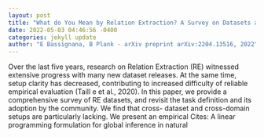 ```yaml
--- 
layout: post 
title: "What do You Mean by Relation Extraction? A Survey on Datasets and Study on Scientific Relation Classification" 
date: 2022-05-03 04:46:56 -0400 
categories: jekyll update 
author: "E Bassignana, B Plank - arXiv preprint arXiv:2204.13516, 2022" 
--- 
```

Over the last five years, research on Relation Extraction (RE) witnessed extensive progress with many new dataset releases. At the same time, setup clarity has decreased, contributing to increased difficulty of reliable empirical evaluation (Taill e et al., 2020). In this paper, we provide a comprehensive survey of RE datasets, and revisit the task definition and its adoption by the community. We find that cross- dataset and cross-domain setups are particularly lacking. We present an empirical Cites: A linear programming formulation for global inference in natural